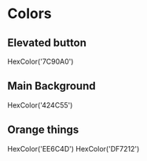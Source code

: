 # Colors

## Elevated button

HexColor('7C90A0')

## Main Background

HexColor('424C55')

## Orange things

HexColor('EE6C4D')
HexColor('DF7212')